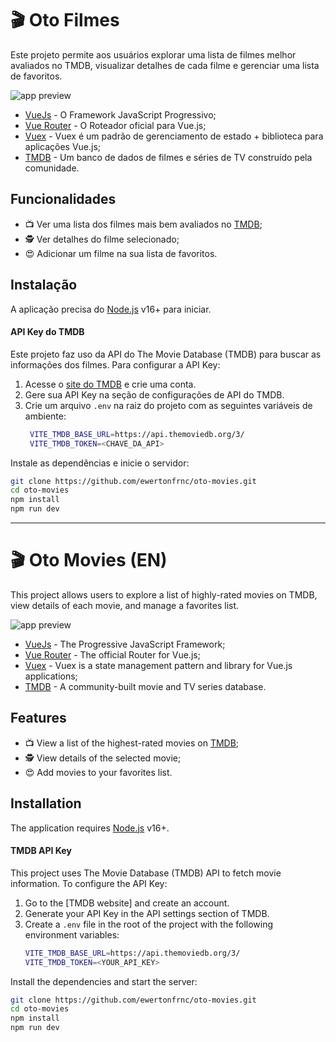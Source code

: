# 🎬 Oto Filmes 
Este projeto permite aos usuários explorar uma lista de filmes melhor avaliados no TMDB, visualizar detalhes de cada filme e gerenciar uma lista de favoritos.

![app preview](https://i.imgur.com/sS5Hp4F.gif)

- [VueJs] - O Framework JavaScript Progressivo;
- [Vue Router] - O Roteador oficial para Vue.js;
- [Vuex] - Vuex é um padrão de gerenciamento de estado + biblioteca para aplicações Vue.js;
- [TMDB] - Um banco de dados de filmes e séries de TV construído pela comunidade.

## Funcionalidades
- 📺 Ver uma lista dos filmes mais bem avaliados no [TMDB];
- 🕵️ Ver detalhes do filme selecionado;
- 😍 Adicionar um filme na sua lista de favoritos.


## Instalação
A aplicação precisa do [Node.js](https://nodejs.org/) v16+ para iniciar.

#### API Key do TMDB
Este projeto faz uso da API do The Movie Database (TMDB) para buscar as informações dos filmes. Para configurar a API Key:
1. Acesse o [site do TMDB] e crie uma conta.
2. Gere sua API Key na seção de configurações de API do TMDB.
3. Crie um arquivo `.env` na raiz do projeto com as seguintes variáveis de ambiente:
    ```sh
     VITE_TMDB_BASE_URL=https://api.themoviedb.org/3/
     VITE_TMDB_TOKEN=<CHAVE_DA_API>
    ```

Instale as dependências e inicie o servidor:
```sh
git clone https://github.com/ewertonfrnc/oto-movies.git
cd oto-movies
npm install
npm run dev
```

***

# 🎬 Oto Movies (EN)

This project allows users to explore a list of highly-rated movies on TMDB, view details of each movie, and manage a favorites list.

![app preview](https://i.imgur.com/sS5Hp4F.gif)

- [VueJs] - The Progressive JavaScript Framework;
- [Vue Router] - The official Router for Vue.js;
- [Vuex] - Vuex is a state management pattern and library for Vue.js applications;
- [TMDB] - A community-built movie and TV series database.

## Features
- 📺 View a list of the highest-rated movies on [TMDB];
- 🕵️ View details of the selected movie;
- 😍 Add movies to your favorites list.

## Installation
The application requires [Node.js](https://nodejs.org/) v16+.

#### TMDB API Key
This project uses The Movie Database (TMDB) API to fetch movie information. To configure the API Key:

1. Go to the [TMDB website] and create an account.
2. Generate your API Key in the API settings section of TMDB.
3. Create a `.env` file in the root of the project with the following environment variables:
    ```sh
    VITE_TMDB_BASE_URL=https://api.themoviedb.org/3/
    VITE_TMDB_TOKEN=<YOUR_API_KEY>
    ```

Install the dependencies and start the server:
```sh
git clone https://github.com/ewertonfrnc/oto-movies.git
cd oto-movies
npm install
npm run dev
```

[//]: #
[VueJs]: https://vuejs.org
[Vuex]: https://vuex.vuejs.org/
[Vue Router]: https://router.vuejs.org
[TMDB]: https://www.themoviedb.org/
[site do TMDB]: https://developer.themoviedb.org/docs/getting-started